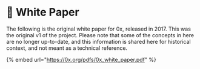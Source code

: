 # 📄 White Paper

The following is the original white paper for 0x, released in 2017. This was the original v1 of the project. Please note that some of the concepts in here are no longer up-to-date, and this information is shared here for historical context, and not meant as a technical reference.&#x20;

{% embed url="https://0x.org/pdfs/0x_white_paper.pdf" %}
